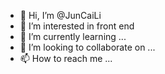 - 👋 Hi, I’m @JunCaiLi
- 👀 I’m interested in front end
- 🌱 I’m currently learning ...
- 💞️ I’m looking to collaborate on ...
- 📫 How to reach me ...

<!---
JunCaiLi/JunCaiLi is a ✨ special ✨ repository because its `README.md` (this file) appears on your GitHub profile.
You can click the Preview link to take a look at your changes.
--->
